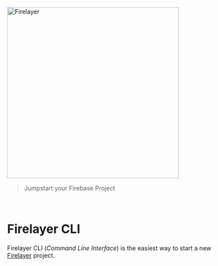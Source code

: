 <a href="https://firelayer.io/">
  <img src="https://user-images.githubusercontent.com/3942799/78354854-884c2780-75a4-11ea-9882-a716e2095e98.png" alt="Firelayer" width="400" />
</a>

> Jumpstart your Firebase Project

<br/>

# Firelayer CLI

Firelayer CLI (_Command Line Interface_) is the easiest way to start a new [Firelayer](https://github.com/firelayer/firelayer) project.
